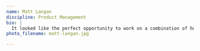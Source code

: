 ```yaml
---
name: Matt Langan
discipline: Product Management
bio: |
  It looked like the perfect opportunity to work on a combination of human and technology problems at scale. I believe in the positive impact of the work and the philosophies that drive it.
photo_filename: matt-langan.jpg

---
```

